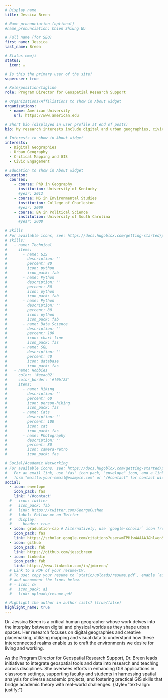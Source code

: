 ```yaml
---
# Display name
title: Jessica Breen

# Name pronunciation (optional)
#name_pronunciation: Chien Shiung Wu

# Full name (for SEO)
first_name: Jessica
last_name: Breen

# Status emoji
status:
  icon: ☕️

# Is this the primary user of the site?
superuser: true

# Role/position/tagline
role: Program Director for Geospatial Research Support

# Organizations/Affiliations to show in About widget
organizations:
  - name: American University
    url: https://www.american.edu

# Short bio (displayed in user profile at end of posts)
bio: My research interests include digital and urban geographies, civic engagement and critical mapping.

# Interests to show in About widget
interests:
  - Digital Geographies
  - Urban Geography
  - Critical Mapping and GIS
  - Civic Engagement

# Education to show in About widget
education:
  courses:
    - course: PhD in Geography
      institution: University of Kentucky
      #year: 2012
    - course: MS in Environmental Studies
      institution: College of Charleston
      #year: 2009
    - course: BA in Political Science
      institution: University of South Carolina
      #year: 2008

# Skills
# For available icons, see: https://docs.hugoblox.com/getting-started/page-builder/#icons
# skills:
#   - name: Technical
#     items:
#       - name: GIS
#         description: ''
#         percent: 80
#         icon: python
#         icon_pack: fab
#       - name: Python
#         description: ''
#         percent: 80
#         icon: python
#         icon_pack: fab
#       - name: Python
#         description: ''
#         percent: 80
#         icon: python
#         icon_pack: fab
#       - name: Data Science
#         description: ''
#         percent: 100
#         icon: chart-line
#         icon_pack: fas
#       - name: SQL
#         description: ''
#         percent: 40
#         icon: database
#         icon_pack: fas
#   - name: Hobbies
#     color: '#eeac02'
#     color_border: '#f0bf23'
#     items:
#       - name: Hiking
#         description: ''
#         percent: 60
#         icon: person-hiking
#         icon_pack: fas
#       - name: Cats
#         description: ''
#         percent: 100
#         icon: cat
#         icon_pack: fas
#       - name: Photography
#         description: ''
#         percent: 80
#         icon: camera-retro
#         icon_pack: fas

# Social/Academic Networking
# For available icons, see: https://docs.hugoblox.com/getting-started/page-builder/#icons
#   For an email link, use "fas" icon pack, "envelope" icon, and a link in the
#   form "mailto:your-email@example.com" or "/#contact" for contact widget.
social:
  - icon: envelope
    icon_pack: fas
    link: '/#contact'
  # - icon: twitter
  #   icon_pack: fab
  #   link: https://twitter.com/GeorgeCushen
  #   label: Follow me on Twitter
  #   display:
  #     header: true
  - icon: graduation-cap # Alternatively, use `google-scholar` icon from `ai` icon pack
    icon_pack: fas
    link: https://scholar.google.com/citations?user=mTPH1w4AAAAJ&hl=en&inst=5803104576075509644
  - icon: github
    icon_pack: fab
    link: https://github.com/jessibreen
  - icon: linkedin
    icon_pack: fab
    link: https://www.linkedin.com/in/jmbreen/
  # Link to a PDF of your resume/CV.
  # To use: copy your resume to `static/uploads/resume.pdf`, enable `ai` icons in `params.yaml`,
  # and uncomment the lines below.
  # - icon: cv
  #   icon_pack: ai
  #   link: uploads/resume.pdf

# Highlight the author in author lists? (true/false)
highlight_name: true
---
```


Dr. Jessica Breen is a critical human geographer whose work delves into the interplay between digital and physical worlds as they shape urban spaces. Her research focuses on digital geographies and creative placemaking, utilizing mapping and visual data to understand how these interconnected realms enable us to craft the environments we desire for living and working.

As the Program Director for Geospatial Research Support, Dr. Breen leads initiatives to integrate geospatial tools and data into research and teaching across disciplines. She oversees efforts in enhancing GIS applications in classroom settings, supporting faculty and students in harnessing spatial analysis for diverse academic projects, and fostering practical GIS skills that bridge academic theory with real-world challenges.
{style="text-align: justify;"}
